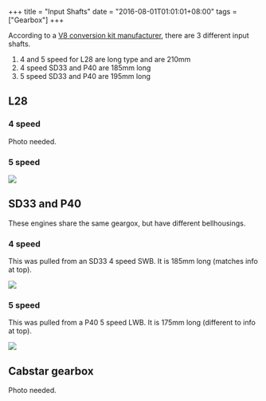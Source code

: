 +++
title = "Input Shafts"
date = "2016-08-01T01:01:01+08:00"
tags = ["Gearbox"]
+++

According to a [V8 conversion kit manufacturer](http://www.rodshop.com.au/nissan/nissan_patrol.htm), there are 3 different input shafts.

1.  4 and 5 speed for L28 are long type and are 210mm
2.  4 speed SD33 and P40 are 185mm long
3.  5 speed SD33 and P40 are 195mm long

## L28

### 4 speed

Photo needed.

### 5 speed

[![][Image: 5 speed l28]][Image: 5 speed l28]

## SD33 and P40

These engines share the same geargox, but have different bellhousings.

### 4 speed

This was pulled from an SD33 4 speed SWB. It is 185mm long (matches info at top).

[![][Image: 4 speed sd33]][Image: 5 speed sd33]

### 5 speed

This was pulled from a P40 5 speed LWB. It is 175mm long (different to info at top).

[![][Image: 5 speed sd33]][Image: 5 speed sd33]

## Cabstar gearbox

Photo needed.


[Image: 5 speed l28]: /wiki/gearbox/input-shafts/input-shaft-5-speed-l28.jpg
[Image: 4 speed sd33]: /wiki/gearbox/input-shafts/input-shaft-4-speed-sd33.jpg
[Image: 5 speed sd33]: /wiki/gearbox/input-shafts/input-shaft-5-speed-p40.jpg

